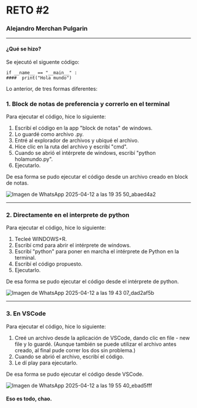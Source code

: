 # RETO #2
### Alejandro Merchan Pulgarin

---

#### ¿Qué se hizo?
Se ejecutó el siguente código:
```
if __name__ == "__main__" :
####  print("Hola mundo")

```
Lo anterior, de tres formas diferentes:

### 1. Block de notas de preferencia y correrlo en el terminal
Para ejecutar el código, hice lo siguiente:
1. Escribí el código en la app "block de notas" de windows.
2. Lo guardé como archivo .py.
3. Entré al explorador de archivos y ubiqué el archivo.
4. Hice clic en la ruta del archivo y escribí "cmd".
5. Cuando se abrió el intérprete de windows, escribí "python holamundo.py".
6. Ejecutarlo.

De esa forma se pudo ejecutar el código desde un archivo creado en block de notas.

![Imagen de WhatsApp 2025-04-12 a las 19 35 50_abaed4a2](https://github.com/user-attachments/assets/fb3b6f13-ccf3-4cd8-a257-7a726a6a24d4)

---

### 2. Directamente en el interprete de python
Para ejecutar el código, hice lo siguiente:
1. Tecleé WINDOWS+R.
2. Escribí cmd para abrir el intérprete de windows.
3. Escribí "python" para poner en marcha el intérprete de Python en la terminal.
4. Escribí el código propuesto.
5. Ejecutarlo.

De esa forma se pudo ejecutar el código desde el intérprete de python.

![Imagen de WhatsApp 2025-04-12 a las 19 43 07_dad2af5b](https://github.com/user-attachments/assets/075b59e8-a2f4-4e7d-8867-bbac684a65cd)

---

### 3. En VSCode
Para ejecutar el código, hice lo siguiente:
1. Creé un archivo desde la aplicación de VSCode, dando clic en file - new file y lo guardé. (Aunque también se puede utilizar el archivo antes creado, al final pude correr los dos sin problema.)
2. Cuando se abrió el archivo, escribí el código.
3. Le dí play para ejecutarlo.

De esa forma se pudo ejecutar el código desde VSCode.

![Imagen de WhatsApp 2025-04-12 a las 19 55 40_ebad5fff](https://github.com/user-attachments/assets/676c8a00-b950-4c49-8495-d31dbfd7b108)

#### Eso es todo, chao.

